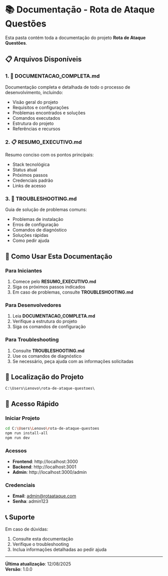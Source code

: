 # 📚 Documentação - Rota de Ataque Questões

Esta pasta contém toda a documentação do projeto **Rota de Ataque Questões**.

## 📋 **Arquivos Disponíveis**

### **1. 📖 DOCUMENTACAO_COMPLETA.md**
Documentação completa e detalhada de todo o processo de desenvolvimento, incluindo:
- Visão geral do projeto
- Requisitos e configurações
- Problemas encontrados e soluções
- Comandos executados
- Estrutura do projeto
- Referências e recursos

### **2. 📋 RESUMO_EXECUTIVO.md**
Resumo conciso com os pontos principais:
- Stack tecnológica
- Status atual
- Próximos passos
- Credenciais padrão
- Links de acesso

### **3. 🔧 TROUBLESHOOTING.md**
Guia de solução de problemas comuns:
- Problemas de instalação
- Erros de configuração
- Comandos de diagnóstico
- Soluções rápidas
- Como pedir ajuda

## 🎯 **Como Usar Esta Documentação**

### **Para Iniciantes**
1. Comece pelo **RESUMO_EXECUTIVO.md**
2. Siga os próximos passos indicados
3. Em caso de problemas, consulte **TROUBLESHOOTING.md**

### **Para Desenvolvedores**
1. Leia **DOCUMENTACAO_COMPLETA.md**
2. Verifique a estrutura do projeto
3. Siga os comandos de configuração

### **Para Troubleshooting**
1. Consulte **TROUBLESHOOTING.md**
2. Use os comandos de diagnóstico
3. Se necessário, peça ajuda com as informações solicitadas

## 📍 **Localização do Projeto**
```
C:\Users\Lenovo\rota-de-ataque-questoes\
```

## 🚀 **Acesso Rápido**

### **Iniciar Projeto**
```bash
cd C:\Users\Lenovo\rota-de-ataque-questoes
npm run install-all
npm run dev
```

### **Acessos**
- **Frontend**: http://localhost:3000
- **Backend**: http://localhost:3001
- **Admin**: http://localhost:3000/admin

### **Credenciais**
- **Email**: admin@rotaataque.com
- **Senha**: admin123

## 📞 **Suporte**

Em caso de dúvidas:
1. Consulte esta documentação
2. Verifique o troubleshooting
3. Inclua informações detalhadas ao pedir ajuda

---
**Última atualização**: 12/08/2025  
**Versão**: 1.0.0

